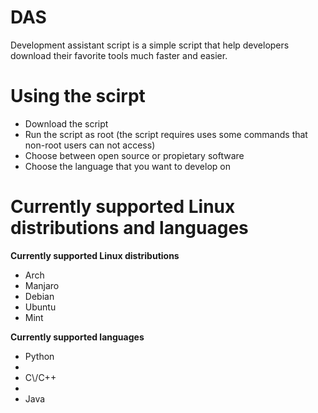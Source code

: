 <h1>DAS</h1>
Development assistant script is a simple script that help developers download their favorite tools much faster and easier.
<h1>Using the scirpt</h1> 
<ul>
<li>Download the script</li> 
<li>Run the script as root (the script requires uses some commands that non-root users can not access) 
<li>Choose between open source or propietary software</li> 
<li>Choose the language that you want to develop on</li> 
</ul>
<h1>Currently supported Linux distributions and languages</h1> 
<b>Currently supported Linux distributions</b>
<ul>
<li>Arch</li>
<li>Manjaro</li>
<li>Debian</li>
<li>Ubuntu</li>
<li>Mint</li>
</ul>
<b>Currently supported languages</b>
<ul>
<li>Python<li>
<li>C\/C++<li>
<li>Java</li>
<ul>

